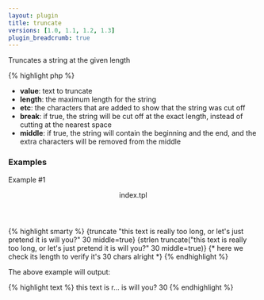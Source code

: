 ```yaml
---
layout: plugin
title: truncate
versions: [1.0, 1.1, 1.2, 1.3]
plugin_breadcrumb: true
---
```


Truncates a string at the given length
<div class="code-box">
{% highlight php %}
<?php
truncate(string $value, [ int $length = 80, [ string $etc = '...', [ bool $break = false, [ bool $middle = false ]]]])
{% endhighlight %}
</div>

* **value**: text to truncate
* **length**: the maximum length for the string
* **etc**: the characters that are added to show that the string was cut off
* **break**: if true, the string will be cut off at the exact length, instead of cutting at the nearest space
* **middle**: if true, the string will contain the beginning and the end, and the extra characters will be removed from the middle

### Examples
Example #1
<div class="code-box">
<header>index.tpl</header>
{% highlight smarty %}
{truncate "this text is really too long, or let's just pretend it is will you?" 30 middle=true}
{strlen truncate("this text is really too long, or let's just pretend it is will you?" 30 middle=true)} {* here we check its length to verify it's 30 chars alright *}
{% endhighlight %}
</div>

The above example will output:
<div class="code-box">
{% highlight text %}
this text is r... is will you?
30
{% endhighlight %}
</div>